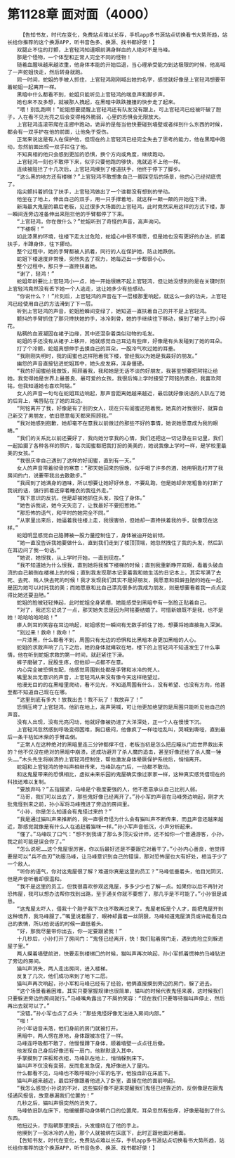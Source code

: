 # 第1128章 面对面（4000）
        【告知书友，时代在变化，免费站点难以长存，手机app多书源站点切换看书大势所趋，站长给你推荐的这个换源APP，听书音色多、换源、找书都好使！】
       双腿止不住的打颤，上官轻鸿知道眼前满身鲜血的人绝对不是马峰。
       那是个怪物，一个体型和正常人完全不同的怪物！
       随着血腥味越来越浓重，他身体本能的开始后退，当心理承受能力到达极限的时候，他高喊了一声蛇姐快走，然后转身就跑。
       同一时间，蛇姐的手被人抓住，上官轻鸿刚刚喊出她的名字，感觉就好像是上官轻鸿想要带着蛇姐一起离开一样。
       黑暗中什么都看不到，蛇姐只能听见上官轻鸿的喘息声和脚步声。
       她也来不及多想，就被那人拽起，在黑暗中跌跌撞撞的快步走了起来。
       “喂！别乱跑啊！”蛇姐想要提醒上官轻鸿还有队友没有跟上，可上官轻鸿已经被吓破了胆子，人在看不见光亮之后会变得格外脆弱，心里的恐惧会无限放大。
       上官轻鸿连滚带爬在走廊中跑动，诡异的是每当他快要碰到墙壁或者绊到什么东西的时候，都会有一双手护在他的前面，让他免于受伤。
       正常来说这是有人在保护他，但现在的上官轻鸿已经完全失去了思考的能力，他在黑暗中跑动，忽然前面出现一双手拦住了他。
       不知真相的他只会感到更加的恐惧，换个方向或角度，继续跑动。
       上官轻鸿一刻也不敢停下来，似乎只要他跑的够快，鬼就追不上他一样。
       连续被阻拦了十几次后，上官轻鸿摸到了楼道扶手，他终于停下了脚步。
       “这么黑的地方还有楼梯？”上官轻鸿不敢想象自己一脚踩空后的场景，他的心已经彻底慌了。
       指尖颤抖着抓住了扶手，上官轻鸿做出了一个谁都没有想到的举动。
       他坐在了地上，伸出自己的双手，用一只手撑着地，就这样一颠一颠的开始往下滑。
       新海最大鬼屋的幕后老板，见过很多大场面的上官轻鸿，此时竟然采用这样的方式下楼，那一瞬间连旁边准备伸出来阻拦他的手臂都停了下来。
       “上官轻鸿，你在做什么？”蛇姐听到了奇怪的声音，高声询问。
       “下楼啊！”
       如此漆黑的环境，往楼下走太过危险，蛇姐心中很不情愿，但是她也没有更好的办法，抓着扶手，半蹲身体，往下挪动。
       整个过程中，她的手臂都被人抓着，同行的人在保护她，防止她跌倒。
       蛇姐下楼速度非常慢，突然失去了视力，她每迈出一步都很小心。
       整个过程中，那只手一直搀扶着她。
       “谢了，轻鸿！”
       蛇姐年龄要比上官轻鸿小一点，她一开始很瞧不起上官轻鸿，但让她没想到的是在关键时刻上官轻鸿竟然没有丢下她一个人逃走，这让她多少有些感动。
       “你说什么？！”片刻后，上官轻鸿的声音在下一层楼那里响起，就这么一会的功夫，上官轻鸿已经使用自己的方法滑到了下一层。
       听到上官轻鸿的声音，蛇姐脸瞬间变绿了，她知道一直扶着自己的并不是上官轻鸿。
       颤抖的手臂抓住了那只搀扶她的手，冰冷刺骨，她的手继续往下移动，摸到了裙子上的小碎花。
       粘稠的血液凝固在裙子边缘，其中还混杂着类似动物的毛发。
       蛇姐的手还没有从裙子上移开，她就感觉自己耳边有些痒，好像是有头发碰到了她的耳朵。
       打了个冷颤，蛇姐真想伸手去摸自己的耳朵，一股冷气吹过她的耳垂。
       “我刚刚失明时，我的闺蜜也这样陪着我下楼，曾经我以为她是我最好的朋友。”
       幽怨的声音直接钻进蛇姐耳中，她头皮发麻，浑身僵硬。
       “我的好闺蜜给我做饭，照顾着我，我和她是无话不谈的好朋友，我甚至想要把阿铭让给她。我觉得她是世界上最善良、最可爱的女孩，我很后悔上学时接受了阿铭的表白，我喜欢阿铭，但我知道她也喜欢阿铭。”
       女人的声音一句句在蛇姐耳边响起，那声音距离她越来越近，最后就好像说话的人趴在了她的后背上，嘴唇贴在了她的耳边。
       “阿铭离开了我，好像是有了别的女人，现在只有闺蜜还陪着我，她真的对我很好，就算自己新交了男朋友，依旧愿意每天都来照顾我。”
       “我对她感到抱歉，她却毫不在意我以前做过的那些不好的事情，她说她愿意成为我的眼睛。”
       “我们的关系比以前还要好了，我向她分享我的心情，我们还把这一切记录在日记里，我们一起拍摄了各种各样的照片，每次闺蜜都把我打扮的美美的，她说我像上学时一样，是学校里最美的女孩。”
       “我很庆幸自己遇到了这样的好闺蜜，直到有一天。”
       女人的声音带着彻骨的寒意：“那天她回来的很晚，似乎喝了许多的酒，她用钥匙打开了我房间的门，说要带我出去散散步。”
       “我闻到了她满身的酒味，所以想要让她好好休息，不要乱跑，但是她却非常粗鲁的打断了我说的话，强行抓着还穿着睡衣的我往外走。”
       “我下意识的反抗，但是却被她抓住头发，按住了身体。”
       “她告诉我说，她今天失恋了，让我最好不要招惹她。”
       “那恐怖的语气，和平时的她完全不同。”
       “从家里出来后，她逼着我往楼上走，我很害怕，但她却一直搀扶着我的手，就像现在这样。”
       蛇姐明显感觉自己胳膊被一股力量控制住了，身体被迫开始前倾。
       “她一直没告诉我她要做什么，直到我们走到了楼顶顶端，她忽然拽住了我的头发，然后趴在耳边问了我一句话。”
       “她说，她恨我，从上学时开始，一直到现在。”
       “我不知道她为什么恨我，直到她将我推下楼梯的时候；直到我重新睁开双眼，看着头破血流的自己躺倒在楼梯上的时候；直到我发现那本记录着我和她生活的日记本上，其实写满了去死、去死、贱人快去死的时候！我才发现我们其实不是好朋友，我愿意和孤僻丑陋的她在一起，是因为她可以衬托我的美；而她愿意和比自己漂亮很多的我成为朋友，则是想要看着我一点点变得比她还要丑陋。”
       蛇姐的脸被轻轻捧起，此时蛇姐全身紧绷，她能感受到黑暗中有一张脸正贴着自己。
       “对了，我还忘记说了一点，那天她失恋是因为阿铭要结婚了。可惜新娘既不是我，也不是她！哈哈哈哈哈哈！”
       瘆人刺耳的笑容在耳边响起，蛇姐感觉一瞬间有无数手抓住了她，想要将她直接拖入深渊。
       “别过来！救命！救命！”
       一片漆黑，什么都看不到，周围只有无边的恐惧和比黑暗本身更加黑暗的人心。
       蛇姐的求救声响了几下之后，她的身体就瘫软在地，楼下的上官轻鸿不知道发生了什么事情，他在听到蛇姐求救的第一时间，就赶紧往下滑。
       裤子磨破了，屁股生疼，但他却一点都不在意。
       内心完全被恐惧支配，他感觉周围到处都是手臂和冰冷的死人。
       嘴里发出无意识的声音，上官轻鸿从来没有像今天这样绝望过。
       他漫无目的的在黑暗里爬动，看不见光，不知道周围有什么，没有希望、也没有方向，他甚至都不知道自己现在在哪。
       “这里到底有多大！放我出去！我不玩了！我放弃了！”
       恐惧压垮了上官轻鸿，他趴在地上，高声哭喊，可让他更加绝望的是周围只能听见他自己的声音。
       没有人出现，没有光亮闪动，他就好像被扔进了大洋深处，正一个人在慢慢下沉。
       上官轻鸿忽然感到呼吸变得困难，胸口极闷，他像疯了一样哇哇乱叫，哭喊到嘶哑，直到最后一条干枯如木柴的手臂击倒。
       “正常人在这种绝对的黑暗里连三分钟都撑不住，老板当初是怎么把应瞳从门后世界救出来的？他不仅没在绝对的黑暗中崩溃，还成功避开了杀人魔的追击，甚至好像还给了杀人魔一锤头……”木头先生将崩溃的上官轻鸿控制住，帮他激发身体晕厥保护系统后，悄悄离开。
       蛇姐和上官轻鸿的惨叫声相继传来，马峰趴在门后，一动都不敢动。
       和这鬼屋带来的恐惧相比，虚拟未来乐园的鬼屋确实像过家家一样，这种真实感凭借现在的科技还难以复制。
       “要放弃吗？”五指握紧，马峰是个极度要强的人，他不愿意承认自己比别人弱。
       “马哥，我们可以出去了，那些鬼好像已经离开了。”孙小军的声音在马峰旁边响起，刚才大批鬼怪到来之前，孙小军将马峰拽进了旁边的房间里。
       “小孙，你是怎么知道会有鬼怪过来的？”
       “我是通过猫叫声来推断的，我一直很奇怪为什么会有猫叫声不断传来，而且声音还越来越近，那感觉就像是有什么人在追赶着猫咪一样。”孙小军声音低沉，小声分析起来。
       “懂了。”马峰叹了口气：“想不到我请了那么多顶尖设计师，还不如你一个普通游客，小孙，我之前可能是误会你了。”
       “怎么说呢……这个鬼屋很厉害，你以后最好还是不要跟它对着干了。”小孙内心善良，他觉得要是可以“兵不血刃”劝服马峰，让马峰意识到自己的错误，那对恐怖屋也大有好处，相当于少了一个敌人。
       “听你的语气，你对这鬼屋很了解？难道你真是这里的员工？”马峰低垂着头，他目光阴沉，但是声音听着却很温和。
       “我不是这里的员工，但我很喜欢参观这鬼屋，多多少少也了解一点。如果你以后不再针对恐怖屋，我可以想办法帮你找到出路，至于通关你就不要想了，那几乎是不可能了。”小孙很是诚恳。
       “这鬼屋太吓人，借我十个胆子我下次也不敢再过来了。鬼屋老板是个人才，能把鬼屋开到这种境界，我马峰服了。”嘴里说着服了，眼神却露着一丝阴狠，马峰知道鬼屋演员或许能看见自己的表情，所以他说话的时候一直低着头。
       “好，那我尽量带你出去，你一定要跟紧我！”
       十几秒后，小孙打开了房间门：“鬼怪已经离开，快！我们贴着房门走，遇到危险立刻躲进屋子里。”
       两人摸着墙壁前进，快要走到楼梯口的时候，猫叫声再次响起，孙小军抓着慌神的马峰钻进了旁边的房间。
       猫叫声消失，两人走出房间，进入楼梯。
       反复了几次，他们成功来到了地下二层。
       猫叫声再次响起，孙小军和马峰已经有了经验，他俩直接摸到旁边的房门，躲了进去。
       “这个场景看着困难，其实只要掌握规律也很简单，猫叫的时候代表鬼怪来袭，这时候我们只要躲进旁边的房间就行。”马峰嘴角露出了不屑的笑容：“现在我们只要等待猫叫声停止，然后再出去就可以了。”
       “没错。”孙小军也点了点头：“那些鬼怪好像无法进入房间内部。”
       “啪！”
       孙小军话音未落，他们身前的房门就被打开。
       黑暗中，两人愣在原地，身体跟被冻住了一样。
       马峰连呼吸都不敢了，他慢慢蹲下身体，顺着墙壁一点点往后撤。
       他发现自己身后好像还有一扇门，他默默退入其中。
       手掌摸到了床板和衣柜，马峰趴在地上，悄悄躲到床下。
       猫叫声不仅没有变弱，反而愈发急促，鬼好像进入了屋内。
       什么都看不见，马峰也不敢呼喊孙小军的名字，他独自趴在床底下。
       猫叫声越来越近，最后好像跟着他进入了卧室，直接在他的面前响起。
       “我怎么感觉小孙说的不对，这些猫好像不是来提醒我们鬼怪已经靠近的，反倒像是在跟鬼怪通风报信，故意暴漏我们位置的！”
       几秒之后，猫叫声很突然的消失了。
       马峰依旧趴在床下，他缓缓挪动身体朝门口的位置爬，耳朵忽然有些痒，好像是碰到了什么东西。
       他扭过头，手指朝那里摸去，头发缠绕在了他的手上。
       他摸到了一张冰冷的人脸，那个人就被绑在床底下，此时正跟他面对着面。
       【告知书友，时代在变化，免费站点难以长存，手机app多书源站点切换看书大势所趋，站长给你推荐的这个换源APP，听书音色多、换源、找书都好使！】